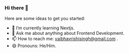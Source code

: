 ### Hi there 👋

 

Here are some ideas to get you started:
 
- 🌱 I’m currently learning Nextjs. 
- 💬 Ask me about anything about Frontend Development.
- 📫 How to reach me: vaibhavrishisingh@gmail.com .
- 😄 Pronouns: He/Him. 

 
